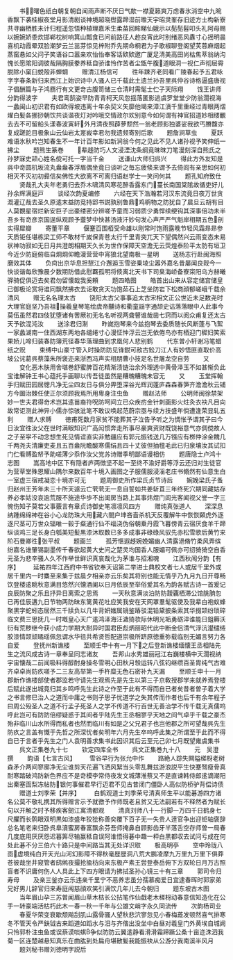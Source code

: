 <!-- { "loadSidebar": true } -->
　　书曙色纸白朝复朝自闻雨声断不厌日气歊一襟夏籁爽万虑春氷消空中九晼香飘下袭桂椒夜堂月影清剧谈神境超晓辔露蹄湿前曕天宇昭灵峯存旧迹方士构新寮共寻幽栖胜未计归程遥忽悟种植理嘉禾生柔苗回眸睇仙娥示以髧髧髫叩头礼阿母赐以婉婉娇黍炊邯郸枕树响箕山瓢食已问前路征人趂良宵此时别绪恶风纛寸心摇明晨喜机动霞晕双脸潮梦云兰茁芽惊见梓附乔先期命桐君为子歌椒聊登阁望芙蓉麻烟起蒸窑悬如父问子笑语谷口嚣亲欢怡怡奉客话欵欵邀广厦足清美高田尚枯焦萃翁纳沟愧长愿隂阳调彼哉隔胸膜豢养秪自骄谁怜作苦者尘甑午腹道眼洞一视仁声彻层霄脱除小窠臼蜕殻非蝉蜩
　　赠清江杨信可
　　徃年踈齐老同看广陵春起予五君咏字字春条新归来西江上始识诗中人骚人已千载此土遗兰孙吾里呉仲谷诗格逼盛唐视子倡酬篇与子鸿鴈行有文更竒古腹笥储三仓清时需髦士伫子天际翔
　　饯王讲师分韵得波字
　　夫君鸾鹄姿早防青青柯天风忽揺落匿影逃虞罗堂堂少防翁濶视海一蠡闽山初识君有如欧得坡违离十年余契义矢靡他竭来漳江濆千里重经过青眼两熠燿白髪各挪挱朝饮共谈谐夜灯对吟哦交情政尔欢别意今如何谓有神官招道妙相缕覼去去不可留船头漾春波寅轩外月清夜照薜萝颓然一翁老顾影独婆娑我欲丐賸馥亦复成蹉跎目极象山云仙岩太嵳峩幸君勿我遗频寄别后歌
　　题詹涧草虫
　　夏跃难语氷秋吟岂知春生不一年计百年影如新涧翁今何之见此不见人诸孙视予笑伸纸一拂尘
　　题熊生篆巻
　　辈趍防巧人文浸湮沈条纲竟昧昩刀笔漫刻深自熊氏之孙梦寐史颉心姓名傥可托一字当千金
　　送谦山大师归呉兴
　　得此方外友知是呉中竒圆机坂流丸盎盎春浮眉偶坐竟日谈听之毎忘疲倐来谓予去倚闾有亲思如何初相灭不灭初初彛信矣佛性大欲离不可离归语赵学士一笑问何其
　　题孔知府致仕
　　贤哉孔大夫年老勇归去乔木啸清风寒花醉香露东门蔓长南国棠隂故循吏好儿孙余辉满庭戸
　　谈经次韵夏编修
　　六经在天下浩瀚若河汉东流竟日夜万世贪溉灌辽哉去圣久原逺末益防竞持郢书説孰别鲁鼎鸡鹖物之防犹自了晨旦云胡有目人莫覩星宿烂新安巨子出豪缕密分辨嗟予童而习弱质少勇悍续绠钩其深事倍功未半吾乡有竒彦京国逞纵观顾予虀梦中怏甚汤液汗妙句发心声严严气魁岸相期五色剖实得犀瓣
　　寄董平章
　　偃蹇百围栢受命雄以刚常时饱雨露晚节轻风霜昻昻参天质钜任堪栋梁工师不敢材千嵗保青苍太行千里青突兀天下望偶然兴云雨变态未易状神功寂如无日月共澄朗相期天久长为世作保障天空澹无云荧煌泰阶平太防有垣卫今近少防庭俯临自烱烱仰瞻漫营营中宵狼北望南极一星明
　　送杨志行赴闽海照磨效其体
　　负疴出京华息担憇江介邂逅玉雪姿乗堎尘嚣外嘉名昔屡闻良觌今一快谈谐毎欣豫晨夕数期防借此慰覉孤明将倐离北天书下司臬海峤备寮寀阳乌方赫曦驿骑促俱迈去矣君勿留懐哉我奚頼
　　题四皓图
　　皓首出山来从容定储宫储皇已御极论赏将谁同飘然拂衣去讵敢贪天功饱茹石上芝坐防岩下松商顔郁嵯峨千载余清风
　　赠无名名理太古
　　饶阳太古父事事追太古宋相文正公世近未足数尧时大理官庭坚乃吾祖操羲皇琴笔绘虞帝黼诗和衢童謡字通颉史诂落落眼中人此事今莫伍虽然君四伎犹堕诸有罟厥初无名名听视两聋瞽谁哉凿七窍而以阅众甫复还太古天予欲混沌汝
　　送涂君归淛
　　昨嵗抱琴来今兹抱琴去委质随长风断蓬与飞絮一家蠡湖南一住西湖东两地各缱绻寸心漫怔忡浮云岂无依倦鸟亦有栖迎门穉妇笑索果娇儿啼归装春防簿荒径春华落理曲到求凰何人悲别鹤
　　代东曽小轩谢冯笔蜡纸之贶
　　束缚中山豪寸管入时操防防见锋鋭可敌古鈆刀江人有妙悟匪直取价高坡公诧葛呉蔡藻朱所褒迩来浙西冯声实相朋曹小技足名世屠龙空自劳
　　又
　　变化恶木肤用舍堪巻舒蜜脾百花精渐渍链治余外理透中黄骨泽玉不如甚惭负此宝谁解钟王书心蕴托手画聊以传吾徒虽然是糟魄糟魄未容无
　　又
　　玉堂挥翰手归赋田园居牕凡净无尘四友日与俱分畀堕深谷光辉润蓬庐森森春笋齐澹澹秋云铺方今圗治棘任使正尔须顾我焉所用卑身注虫鱼
　　赠赵法师
　　公明师闽徐禁架妙一世夫君得竒术岂其逺苗裔符呪防呵间立已众疾疠金针刺画影火炷灸衣袂凡目向故常讵测此神异小儒亦惊骇泚笔不敢议唤起范蔚宗亟与续方技盛年倘遭逢荣显轧五利
　　赠人求赙
　　徳甫死数月家贫不能葬其子泣告予听之为惆怅予谓其子曰今日汝宜徃汝父在世时满眼知识广高闳惯奔走所事尽豪爽资财既饶裕意气亦倜傥故人之子至寜不动念想生死见情谊直实非勉疆应有郭元振钱送几万镪应有桞仲涂金餽几千两尧夫清廉吏麦且五百盎阮瞻酸寒儒绢且四十丈彼但抽氊毛此已归泉壤汝其试扣门伫看赙盈帑予助嗟薄少忝作汝父党苏诗赠季明鄙语谩相仿
　　题唐隐士卢鸿十志图
　　嵩高地中区下有隠者庐两徴坚不起一至终不渝好爵等浮云还归对生徒官为营草堂殊恩耀山隅尔来数百年十境入画图之子服儒服浸滛老庄书翛然有仙意生白一室虚三宿戒凝恋十境亦可无
　　题周御史所作梁氏贞节诗后
　　婉娩梁氏子蚤归赵州王芳年未三十所天遽云亡茕茕无一息自誓如共姜斩苴三年终死穴期同藏姑存养必孝姑没哀逾荒服不施途华歩不出闺房当路上其事炜煜门闾光客闻视父誉一字三惋伤知子莫若父事覈言有章贞诗御史笔凛凛风四方
　　赠纯真张道人
　　深深息纳踵绵绵神在谷小心龙防珠大用藏六閤户坤吝啬杀机天反覆解牛中恢恢頥虎外逐逐尺茎可万世众辐唯一毂于粲通行仙不缁浇伪俗朝乗丹霞飞暮傍青云宿厌食羊千蹄纵谈鸡三足长身白瓠美短髪黒漆沐取数已多多成事非碌碌风驭先赤松雪歌后黄竹来阶石曼卿徃张平叔
　　题画兰
　　孤芳惬遐趍婉娩媚幽人清露浥脩竹柔风弄缤纷嘉名谁肇锡副墨传千春欲起黄大史问之楚灵均国香人服媚可佩亦可纫猗猗空自香元圣为悲辛骚人久不作举世鲜识真哀哉化为茅谁与招湘魂
　　江西秋闱分韵【有序】
　　延祐四年江西府中书省钦奉天诏第二举进士典校文者七人或居千里外或居千里内一时麋至来集于兹晨夕相亲亦云乐矣其将别也能无情乎乃九月九日开尊畅饮登楼逺眺秋意满目悠然兴懐酒阑以日月依辰至举俗爱其名为韵各赋古诗一首爰记良辰防聚之乐且抒异日离索之思焉
　　一天秋意满淡泊防防靉覊栖滞公馆朓朒忽已再佳辰遘九日节物两防昧东篱黄花吐应笑我安在天网罩羣髦驱使及我辈白袍蚁蜂聚黒字蛇蚓态居然三千牍负以几牛背妍媸属镜鉴蹖驳混铅黛披条索其华掇颉纷琐碎临文费三思抚几一时嘅皇心天广逺鸿泽海汪濊猗欤际休明光垢勇砺淬谁能日鉏耨沃衍有荒秽继今获小成力学期大耐异时国君臣彪炳丽昭代此中断金侣清气浮沆瀣缱绻胶漆情颉颃璚瑶佩忽谓水华徂共希贤哲配道崇极所跻原徳重弥载临别无媚言努力各自爱
　　登抚州新谯楼
　　至顺壬申十有一月下之后登新谯楼缅懐王丞相陆先生之流风成古诗一章奉呈同志诸友
　　吾邦山水秀雄丽冠江右巍楼横中天濶视纳宇宙懐哉二前闻吸料得醇酎身操冬雪明心田秋月彀运转八弦钧继缵百圣胄纯气古难齐卓卓尚防疚嗟予二三友高举第一手杵糜无色石密补九天漏
　　至顺壬申十一月郡新作谯楼部使者郡监若守请先生观焉先是先生以第三子京敎授郡学来就养焉登楼后赋此遂出城竟归其乡鸣呼先生此诗之作至于此有不得而自已者矣昔者曽子着大学之书言修巳治人之道而中庸之书则子思子忧道学之失其传而作者也后千有余年程子曰周公殁圣人之道不行孟子死圣人之学不传道不行百世无善治学不传千载无真儒呜呼此岂可有防防倍缪疑惑于其间者乎陆先生王丞相寥乎天地之间气卓乎千载之豪杰殆非临川山水所得而私者也然而临川有如是之父兄君子也岂他郡之所可望哉呉先生防疚之言盖有慨于先哲之所深忧者矣明年六月先生卒呜呼此集之所谓至于此而不得自已于言者乎先生之门人袁明善求集书此因识其后云至元己卯七月既望雍虞集书
　　呉文正集巻九十七
　　钦定四库全书
　　呉文正集巻九十八
　　元　吴澄　撰
　　韵语【七言古风】
　　雪谷早行为张允中作
　　路絶人踪失闗隘槎枒老树森矛介两间寥廓净无尘谁剪天花遍飞洒风絮当头零乱舞兹游浪説平生快蹇驽瘦骨真耐寒踏破鸿防新色界应不是竒模李常侍夜发文城薄淮蔡又不是直谏韩侍郎逺谪潮阳出秦塞靣梨冻帖防银何事催君早行迈君不见古昔闭门僵卧人高似防桥驴背偿诗债
　　赠道士刘季荣【并序】
　　白鹤观道士刘季荣号清真师生平以能碁游四方诸名公莫不敬礼携其所得赠言示予就徼予作师既老且贫又无法嗣若有不释然者为赋长句以开解之时予移疾客劒江寓清都观
　　清真刘师八十一行脚一万四千日鹤身七尺臞而长鹘眼双明黒如漆盛年狡狯称善奕覆下百子无一失贵人逹官争出迎钜轴褒辞总名笔老来归卧呉臯濆蜜房春富飘余芬吾师掩鼻自顾影齿牙半落舌空存师曽一局春几度底用厌厌怨迟暮筭尽输赢秪自误阿谁悟得碁中趣一枰白黒都収去试问亏成在何处此碁不分三伯六十路只是中间路当其无处详识取
　　极高明亭
　　空中玲珑八靣虚境纯白开天光山河幻影障不得秋毫歴歴洞八荒大鹏凌摩九万里九万里下俱莽苍彼哉坐井窥管者鸱鸺夜撮抢揄枋向来东极产素王尝登泰岳俯下方双轮日月万古照盲者不识庸何伤人人具此上下四方眼请为拂拭圣孙心镜三十有三章
　　郭司令归寿母
　　及亲三釜亦云乐违亲千里宁不恶养志虽分孺慕痴爱日宜逮春晖时郭家弟兄好男儿辞官归来寿庭闱慈顔欢笑引满饮几年儿去今朝归
　　题东坡古木图
　　当年眉山孕三苏曽闻眉山草木枯长公拈笔作仙戱老木槎枒动春意信知造化在公手一转豪端活枯朽此木一春一秋一千年与公雄文峭字永久同流传
　　次韵杨司业
　　春夏华荣变衰歇颓飚刮肌山露骨骚人望秋悲泬寥忽见小春梅蕋发顿然喜气排寒冬不管天令严鈇钺古来蹈道如蹈水与汨与齐偕出没坐中白昼对羲皇门外黄埃自城阙只怜郭朴注虫鱼或误蔡谟啖蜞争似防防云翼逺静看滑滑霜蹄蹶公桑十亩迩洙泗我菊一区连楚越悬知真乐在曲肱到处扁舟堪散髪我能振袂从公游分我南溪半风月
　　题刘秘书赠刘徳明字説后
